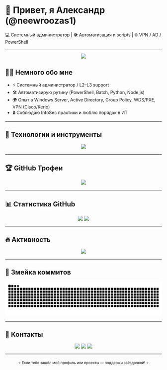 # 👋 Привет, я Александр (@neewroozas1)

💻 Системный администратор | 🛠️ Автоматизация и scripts | 🌐 VPN / AD / PowerShell  

---

<!-- Профиль README — Александр (neewroozas1) -->

<p align="center">
  <img src="https://capsule-render.vercel.app/api?type=waving&height=180&color=0:1E90FF,100:8A2BE2&text=Александр%20%7C%20neewroozas1&fontSize=36&fontColor=ffffff&animation=twinkling&section=header"/>
</p>

## 🧑‍💻 Немного обо мне  
- ⚡ Системный администратор / L2–L3 support  
- 🛠️ Автоматизирую рутину (PowerShell, Batch, Python, Node.js)  
- 🌍 Опыт в Windows Server, Active Directory, Group Policy, WDS/PXE, VPN (Cisco/Kerio)  
- 🔒 Соблюдаю InfoSec практики и люблю порядок в ИТ  

---

## 🚀 Технологии и инструменты
<p align="center">
  <img src="https://skillicons.dev/icons?i=powershell,windows,linux,python,nodejs,git,github,vscode,docker" />
</p>

---

## 🏆 GitHub Трофеи
<p align="center">
  <img src="https://github-profile-trophy.vercel.app/?username=neewroozas1&theme=onedark&no-frame=true&row=1&column=7" />
</p>

---

## 📊 Статистика GitHub
<p align="center">
  <img src="https://github-readme-stats.vercel.app/api?username=neewroozas1&show_icons=true&theme=tokyonight&rank_icon=github" height="180"/>
  <img src="https://github-readme-stats.vercel.app/api/top-langs/?username=neewroozas1&layout=compact&theme=tokyonight" height="180"/>
</p>

---

## 🔥 Активность
<p align="center">
  <img src="https://github-readme-streak-stats.herokuapp.com?user=neewroozas1&theme=tokyonight" />
</p>

---

## 🐍 Змейка коммитов
<picture>
  <source media="(prefers-color-scheme: dark)" srcset="https://raw.githubusercontent.com/neewroozas1/neewroozas1/output/github-contribution-grid-snake-dark.svg">
  <img alt="snake" src="https://raw.githubusercontent.com/neewroozas1/neewroozas1/output/github-contribution-grid-snake.svg">
</picture>

---

## 📎 Контакты
<p align="center">
  <a href="https://t.me/nevermoorre"><img src="https://img.shields.io/badge/Telegram-0088cc?style=for-the-badge&logo=telegram&logoColor=white"/></a>
  <a href="mailto:nevermoore1337@yandex.ru"><img src="https://img.shields.io/badge/Email-0078D4?style=for-the-badge&logo=gmail&logoColor=white"/></a>
  <a href="https://github.com/neewroozas1"><img src="https://img.shields.io/badge/GitHub-171515?style=for-the-badge&logo=github&logoColor=white"/></a>
</p>

---

<p align="center">
  <sub>⭐ Если тебе зашёл мой профиль или проекты — поддержи звёздочкой! ⭐</sub>
</p>

